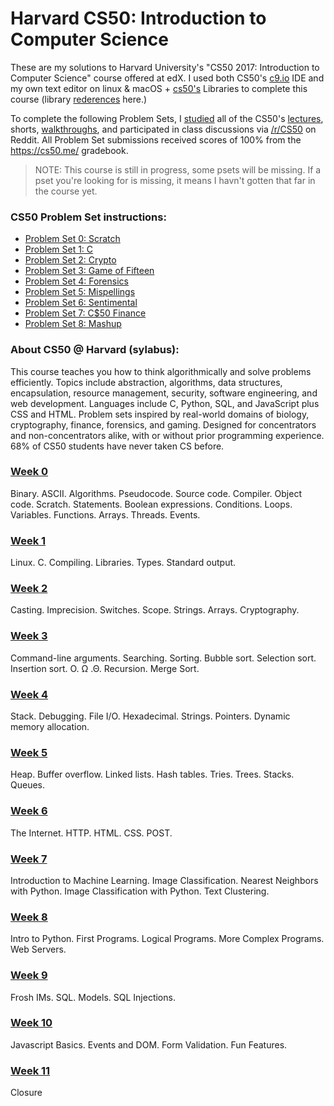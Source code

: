 # Harvard CS50: Introduction to Computer Science
These are my solutions to Harvard University's "CS50 2017: Introduction to Computer Science" course offered at edX. I used both CS50's [c9.io](https://c9.io/) IDE and my own text editor on linux & macOS + [cs50's](http://www.oss.io/p/cs50/library50-c) Libraries to complete this course (library [rederences](https://reference.cs50.net/) here.)

To complete the following Problem Sets, I [studied](https://study.cs50.net/) all of the CS50's [lectures](http://docs.cs50.net/2017/x/syllabus.html#lectures), shorts, [walkthroughs](http://docs.cs50.net/2017/x/syllabus.html#walkthroughs), and participated in class discussions via [/r/CS50](https://www.reddit.com/r/cs50/) on Reddit. All Problem Set submissions received scores of 100% from the https://cs50.me/ gradebook.
> NOTE: This course is still in progress, some psets will be missing. If a pset you're looking for is missing, it means I havn't gotten that far in the course yet.

### CS50 Problem Set instructions:
- [Problem Set 0: Scratch](https://docs.cs50.net/2017/x/psets/0/pset0.html)
- [Problem Set 1: C](https://docs.cs50.net/2017/x/psets/1/pset1.html)
- [Problem Set 2: Crypto](https://docs.cs50.net/2017/x/psets/2/pset2.html)
- [Problem Set 3: Game of Fifteen](https://docs.cs50.net/2017/x/psets/3/pset3.html)
- [Problem Set 4: Forensics](https://docs.cs50.net/2017/x/psets/4/pset4.html)
- [Problem Set 5: Mispellings](https://docs.cs50.net/2017/x/psets/5/pset5.html)
- [Problem Set 6: Sentimental](https://docs.cs50.net/2017/x/psets/6/pset6.html)
- [Problem Set 7: C$50 Finance](https://docs.cs50.net/2017/x/psets/7/pset7.html)
- [Problem Set 8: Mashup](https://docs.cs50.net/2017/x/psets/8/pset8.html)

### About CS50 @ Harvard (sylabus):
This course teaches you how to think algorithmically and solve problems efficiently. Topics include abstraction, algorithms, data structures, encapsulation, resource management, security, software engineering, and web development. Languages include C, Python, SQL, and JavaScript plus CSS and HTML. Problem sets inspired by real-world domains of biology, cryptography, finance, forensics, and gaming. Designed for concentrators and non-concentrators alike, with or without prior programming experience. 68% of CS50 students have never taken CS before.

### [Week 0](https://docs.cs50.net/2016/fall/notes/0/week0.html)
Binary. ASCII. Algorithms. Pseudocode. Source code. Compiler. Object code. Scratch. Statements. Boolean expressions. Conditions. Loops. Variables. Functions. Arrays. Threads. Events.

### [Week 1](https://docs.cs50.net/2016/fall/notes/1/week1.html)
Linux. C. Compiling. Libraries. Types. Standard output.

### [Week 2](https://docs.cs50.net/2016/fall/notes/2/week2.html)
Casting. Imprecision. Switches. Scope. Strings. Arrays. Cryptography.

### [Week 3](https://docs.cs50.net/2016/fall/notes/3/week3.html)
Command-line arguments. Searching. Sorting. Bubble sort. Selection sort. Insertion sort. O. Ω .Θ. Recursion. Merge Sort.

### [Week 4](https://docs.cs50.net/2016/fall/notes/4/week4.html)
Stack. Debugging. File I/O. Hexadecimal. Strings. Pointers. Dynamic memory allocation.

### [Week 5](https://docs.cs50.net/2016/fall/notes/5/week5.html)
Heap. Buffer overflow. Linked lists. Hash tables. Tries. Trees. Stacks. Queues.

### [Week 6](https://docs.cs50.net/2016/fall/notes/6/week6.html)
The Internet. HTTP. HTML. CSS. POST. 

### [Week 7](https://docs.cs50.net/2016/fall/notes/7/week7.html)
Introduction to Machine Learning. Image Classification. Nearest Neighbors with Python. Image Classification with Python. Text Clustering. 

### [Week 8](https://docs.cs50.net/2016/fall/notes/8/week8.html)
Intro to Python. First Programs. Logical Programs. More Complex Programs. Web Servers. 

### [Week 9](https://docs.cs50.net/2016/fall/notes/9/week9.html)
Frosh IMs. SQL. Models. SQL Injections. 

### [Week 10](https://docs.cs50.net/2016/fall/notes/10/week10.html)
Javascript Basics. Events and DOM. Form Validation. Fun Features. 

### [Week 11](https://docs.cs50.net/2016/fall/notes/11/week11.html)
Closure